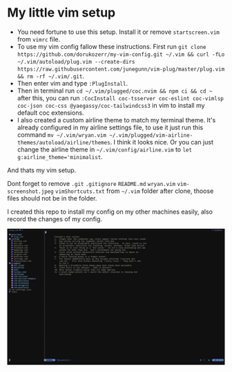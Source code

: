 # My little vim setup

-   You need fortune to use this setup. Install it or remove `startscreen.vim` from `vimrc` file.
-   To use my vim config fallow these instructions. First run `git clone https://github.com/dorukozerr/my-vim-config.git ~/.vim && curl -fLo ~/.vim/autoload/plug.vim --create-dirs https://raw.githubusercontent.com/junegunn/vim-plug/master/plug.vim && rm -rf ~/.vim/.git`.
-   Then enter vim and type `:PlugInstall`.
-   Then in terminal run `cd ~/.vim/plugged/coc.nvim && npm ci && cd ~` after this, you can run `:CocInstall coc-tsserver coc-eslint coc-vimlsp coc-json coc-css @yaegassy/coc-tailwindcss3` in vim to install my default coc extensions.
-   I also created a custom airline theme to match my terminal theme. It's already configured in my airline settings file, to use it just run this command `mv ~/.vim/wryan.vim ~/.vim/plugged/vim-airline-themes/autoload/airline/themes`. I think it looks nice. Or you can just change the airline theme in `~/.vim/config/airline.vim` to `let g:airline_theme='minimalist`.

And thats my vim setup.

Dont forget to remove `.git` `.gitignore` `README.md` `wryan.vim` `vim-screenshot.jpeg` `vimShortcuts.txt` from `~/.vim` folder after clone, thoose files should not be in the folder.

I created this repo to install my config on my other machines easily, also record the changes of my config.

![screenshot](vim-screenshot.jpeg)
